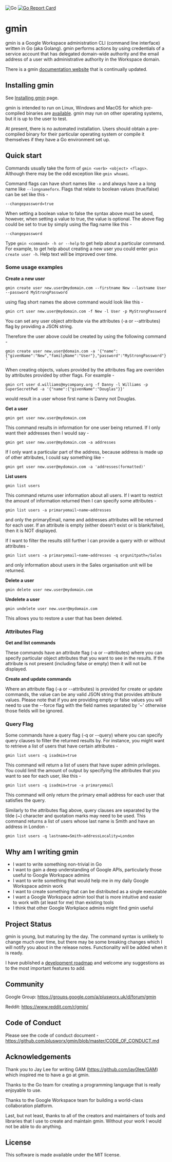 ![Go](https://github.com/plusworx/gmin/workflows/Go/badge.svg)  [![Go Report Card](https://goreportcard.com/badge/github.com/plusworx/gmin)](https://goreportcard.com/report/github.com/plusworx/gmin)

# gmin
gmin is a Google Workspace administration CLI (command line interface) written in Go (aka Golang). gmin performs actions by using credentials of a service account that has delegated domain-wide authority and the email address of a user with administrative authority in the Workspace domain.

There is a gmin [documentation website](https://gmin.plusworx.uk) that is continually updated.

## Installing gmin
See [Installing gmin](https://gmin.plusworx.uk/#/getting_started?id=installing-gmin) page.

gmin is intended to run on Linux, Windows and MacOS for which pre-compiled binaries are [available](https://github.com/plusworx/gmin/releases). gmin may run on other operating systems, but it is up to the user to test.

At present, there is no automated installation. Users should obtain a pre-compiled binary for their particular operating system or compile it themselves if they have a Go environment set up.

## Quick start
Commands usually take the form of `gmin <verb> <object> <flags>`. Although there may be the odd exception like `gmin whoami`.

Command flags can have short names like `-x` and always have a a long name like `--longnameforx`. Flags that relate to boolean values (true/false) can be set like this -

`--changepassword=true`

When setting a boolean value to false the syntax above must be used, however, when setting a value to true, the value is optional. The above flag could be set to true by simply using the flag name like this -

`--changepassword`

Type `gmin <command> -h or --help` to get help about a particular command. For example, to get help about creating a new user you could enter `gmin create user -h`. Help text will be improved over time.

### Some usage examples

**Create a new user**

`gmin create user new.user@mydomain.com --firstname New --lastname User --password MyStrongPassword`

using flag short names the above command would look like this -

`gmin crt user new.user@mydomain.com -f New -l User -p MyStrongPassword`

You can set any user object attribute via the attributes (-a or --attributes) flag by providing a JSON string.

Therefore the user above could be created by using the following command -

`gmin create user new.user@domain.com -a '{"name":{"givenName":"New","familyName":"User"},"password":"MyStrongPassword"}'`

When creating objects, values provided by the attributes flag are overriden by attributes provided by other flags. For example -

`gmin crt user d.williams@mycompany.org -f Danny -l Williams -p SuperSecretPwd -a '{"name":{"givenName":"Douglas"}}'`

would result in a user whose first name is Danny not Douglas.

**Get a user**

`gmin get user new.user@mydomain.com`

This command results in information for one user being returned. If I only want their addresses then I would say -

`gmin get user new.user@mydomain.com -a addresses`

If I only want a particular part of the address, because address is made up of other attributes, I could say something like -

`gmin get user new.user@mydomain.com -a 'addresses(formatted)'`

**List users**

`gmin list users`

This command returns user information about all users. If I want to restrict the amount of information returned then I can specify some attributes -

`gmin list users -a primaryemail~name~addresses`

and only the primaryEmail, name and addresses attributes will be returned for each user. If an attribute is empty (either doesn't exist or is blank/false), then it is NOT displayed.

If I want to filter the results still further I can provide a query with or without attributes -

`gmin list users -a primaryemail~name~addresses -q orgunitpath=/Sales`

and only information about users in the Sales organisation unit will be returned.

**Delete a user**

`gmin delete user new.user@mydomain.com`

**Undelete a user**

`gmin undelete user new.user@mydomain.com`

This allows you to restore a user that has been deleted.

### Attributes Flag

**Get and list commands**

These commands have an attribute flag (-a or --attributes) where you can specify particular object attributes that you want to see in the results. If the attribute is not present (including false or empty) then it will not be displayed.

**Create and update commands**

Where an attribute flag (-a or --attributes) is provided for create or update commands, the value can be any valid JSON string that provides attribute values. Please note that if you are providing empty or false values you will need to use the --force flag with the field names separated by '~' otherwise those fields will be ignored.

### Query Flag

Some commands have a query flag (-q or --query) where you can specify query clauses to filter the returned results by. For instance, you might want to retrieve a list of users that have certain attributes -

`gmin list users -q isadmin=true`

This command will return a list of users that have super admin privileges. You could limit the amount of output by specifying the attributes that you want to see for each user, like this -

`gmin list users -q isadmin=true -a primaryemail`

This command will only return the primary email address for each user that satisfies the query.

Similarly to the attributes flag above, query clauses are separated by the tilde (~) character and quotation marks may need to be used. This command returns a list of users whose last name is Smith and have an address in London -

`gmin list users -q lastname=Smith~addressLocality=London`

## Why am I writing gmin

* I want to write something non-trivial in Go
* I want to gain a deep understanding of Google APIs, particularly those useful to Google Workspace admins
* I want to write something that would help me in my daily Google Workspace admin work 
* I want to create something that can be distributed as a single executable
* I want a Google Workspace admin tool that is more intuitive and easier to work with (at least for me) than existing tools
* I think that other Google Workplace admins might find gmin useful

## Project Status
gmin is young, but maturing by the day. The command syntax is unlikely to change much over time, but there may be some breaking changes which I will notify you about in the release notes. Functionality will be added when it is ready.

I have published a [development roadmap](https://https://gmin.plusworx.uk/#/dev_roadmap) and welcome any suggestions as to the most important features to add.

## Community

Google Group: https://groups.google.com/a/plusworx.uk/d/forum/gmin

Reddit: https://www.reddit.com/r/gmin/

## Code of Conduct
Please see the code of conduct document - https://github.com/plusworx/gmin/blob/master/CODE_OF_CONDUCT.md

## Acknowledgements

Thank you to Jay Lee for writing GAM (https://github.com/jay0lee/GAM) which inspired me to have a go at gmin.

Thanks to the Go team for creating a programming language that is really enjoyable to use.

Thanks to the Google Workspace team for building a world-class collaboration platform.

Last, but not least, thanks to all of the creators and maintainers of tools and libraries that I use to create and maintain gmin. Without your work I would not be able to do anything.

## License
This software is made available under the MIT license.
